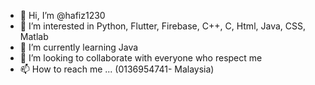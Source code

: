 - 👋 Hi, I’m @hafiz1230
- 👀 I’m interested in Python, Flutter, Firebase, C++, C, Html, Java, CSS, Matlab
- 🌱 I’m currently learning Java
- 💞️ I’m looking to collaborate with everyone who respect me
- 📫 How to reach me ... (0136954741- Malaysia)

<!---
hafiz1230/hafiz1230 is a ✨ special ✨ repository because its `README.md` (this file) appears on your GitHub profile.
You can click the Preview link to take a look at your changes.
--->
